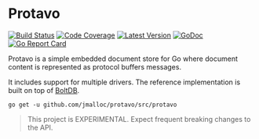 # Protavo

[![Build Status](http://img.shields.io/travis/jmalloc/protavo/master.svg)](https://travis-ci.org/jmalloc/protavo)
[![Code Coverage](https://img.shields.io/codecov/c/github/jmalloc/protavo/master.svg)](https://codecov.io/github/jmalloc/protavo)
[![Latest Version](https://img.shields.io/github/tag/jmalloc/protavo.svg?label=semver)](https://semver.org)
[![GoDoc](https://godoc.org/github.com/jmalloc/protavo?status.svg)](https://godoc.org/github.com/jmalloc/protavo/src/protavo)
[![Go Report Card](https://goreportcard.com/badge/github.com/jmalloc/protavo)](https://goreportcard.com/report/github.com/jmalloc/protavo)

Protavo is a simple embedded document store for Go where document content is
represented as protocol buffers messages.

 It includes support for multiple drivers. The reference implementation is built
 on top of [BoltDB](https://github.com/coreos/bbolt).

    go get -u github.com/jmalloc/protavo/src/protavo

> This project is EXPERIMENTAL. Expect frequent breaking changes to the API.
